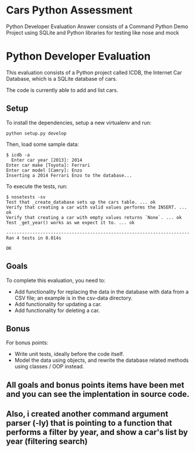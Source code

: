 # Cars Python Assessment  
Python Developer Evaluation Answer consists of a Command Python Demo Project using SQLite and Python libraries for testing like nose and mock

# Python Developer Evaluation

This evaluation consists of a Python project called ICDB, the Internet Car
Database, which is a SQLite database of cars.

The code is currently able to add and list cars.

## Setup

To install the dependencies, setup a new virtualenv and run:

    python setup.py develop

Then, load some sample data:

    $ icdb -a
      Enter car year [2013]: 2014
    Enter car make [Toyota]: Ferrari
    Enter car model [Camry]: Enzo
    Inserting a 2014 Ferrari Enzo to the database...

To execute the tests, run:

    $ nosetests -sv
    Test that _create_database sets up the cars table. ... ok
    Verify that creating a car with valid values performs the INSERT. ... ok
    Verify that creating a car with empty values returns `None`. ... ok
    Test _get_year() works as we expect it to. ... ok

    ----------------------------------------------------------------------
    Ran 4 tests in 0.014s

    OK

## Goals

To complete this evaluation, you need to:

* Add functionality for replacing the data in the database with data from a
  CSV file; an example is in the csv-data directory.
* Add functionality for updating a car.
* Add functionality for deleting a car.

## Bonus

For bonus points:

* Write unit tests, ideally before the code itself.
* Model the data using objects, and rewrite the database related methods
  using classes / OOP instead.

## All goals and bonus points items have been met and you can see the implentation in source code. 
## Also, i created another command argument parser (-ly) that is pointing to a function that performs a filter by year, and show a car's list by year (filtering search)
